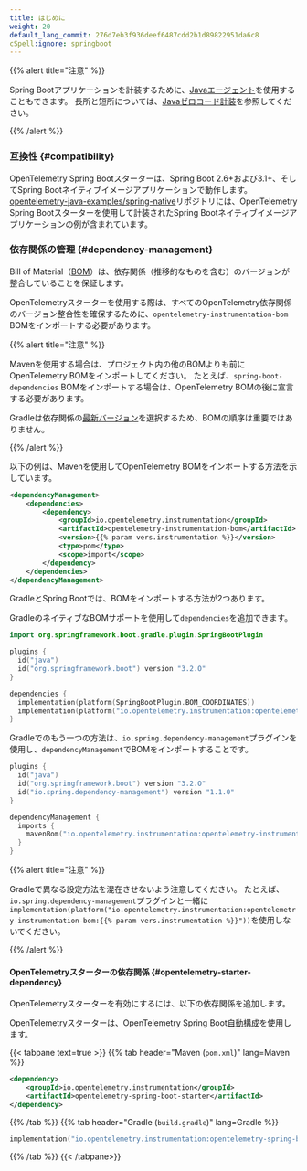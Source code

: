 ```yaml
---
title: はじめに
weight: 20
default_lang_commit: 276d7eb3f936deef6487cdd2b1d89822951da6c8
cSpell:ignore: springboot
---
```


{{% alert title="注意" %}}

Spring Bootアプリケーションを計装するために、[Javaエージェント](../../agent)を使用することもできます。
長所と短所については、[Javaゼロコード計装](..)を参照してください。

{{% /alert %}}

### 互換性 {#compatibility}

OpenTelemetry Spring Bootスターターは、Spring Boot 2.6+および3.1+、そしてSpring Bootネイティブイメージアプリケーションで動作します。
[opentelemetry-java-examples/spring-native](https://github.com/open-telemetry/opentelemetry-java-examples/tree/main/spring-native)リポジトリには、OpenTelemetry Spring Bootスターターを使用して計装されたSpring Bootネイティブイメージアプリケーションの例が含まれています。

### 依存関係の管理 {#dependency-management}

Bill of Material（[BOM](https://maven.apache.org/guides/introduction/introduction-to-dependency-mechanism.html#bill-of-materials-bom-poms)）は、依存関係（推移的なものを含む）のバージョンが整合していることを保証します。

OpenTelemetryスターターを使用する際は、すべてのOpenTelemetry依存関係のバージョン整合性を確保するために、`opentelemetry-instrumentation-bom` BOMをインポートする必要があります。

{{% alert title="注意" %}}

Mavenを使用する場合は、プロジェクト内の他のBOMよりも前にOpenTelemetry BOMをインポートしてください。
たとえば、`spring-boot-dependencies` BOMをインポートする場合は、OpenTelemetry BOMの後に宣言する必要があります。

Gradleは依存関係の[最新バージョン](https://docs.gradle.org/current/userguide/dependency_resolution.html#2_perform_conflict_resolution)を選択するため、BOMの順序は重要ではありません。

{{% /alert %}}

以下の例は、Mavenを使用してOpenTelemetry BOMをインポートする方法を示しています。

```xml
<dependencyManagement>
    <dependencies>
        <dependency>
            <groupId>io.opentelemetry.instrumentation</groupId>
            <artifactId>opentelemetry-instrumentation-bom</artifactId>
            <version>{{% param vers.instrumentation %}}</version>
            <type>pom</type>
            <scope>import</scope>
        </dependency>
    </dependencies>
</dependencyManagement>
```

GradleとSpring Bootでは、BOMをインポートする方法が2つあります。

GradleのネイティブなBOMサポートを使用して`dependencies`を追加できます。

```kotlin
import org.springframework.boot.gradle.plugin.SpringBootPlugin

plugins {
  id("java")
  id("org.springframework.boot") version "3.2.O"
}

dependencies {
  implementation(platform(SpringBootPlugin.BOM_COORDINATES))
  implementation(platform("io.opentelemetry.instrumentation:opentelemetry-instrumentation-bom:{{% param vers.instrumentation %}}"))
}
```

Gradleでのもう一つの方法は、`io.spring.dependency-management`プラグインを使用し、`dependencyManagement`でBOMをインポートすることです。

```kotlin
plugins {
  id("java")
  id("org.springframework.boot") version "3.2.O"
  id("io.spring.dependency-management") version "1.1.0"
}

dependencyManagement {
  imports {
    mavenBom("io.opentelemetry.instrumentation:opentelemetry-instrumentation-bom:{{% param vers.instrumentation %}}")
  }
}
```

{{% alert title="注意" %}}

Gradleで異なる設定方法を混在させないよう注意してください。
たとえば、`io.spring.dependency-management`プラグインと一緒に`implementation(platform("io.opentelemetry.instrumentation:opentelemetry-instrumentation-bom:{{% param vers.instrumentation %}}"))`を使用しないでください。

{{% /alert %}}

#### OpenTelemetryスターターの依存関係 {#opentelemetry-starter-dependency}

OpenTelemetryスターターを有効にするには、以下の依存関係を追加します。

OpenTelemetryスターターは、OpenTelemetry Spring Boot[自動構成](https://docs.spring.io/spring-boot/reference/using/auto-configuration.html)を使用します。

{{< tabpane text=true >}} {{% tab header="Maven (`pom.xml`)" lang=Maven %}}

```xml
<dependency>
    <groupId>io.opentelemetry.instrumentation</groupId>
    <artifactId>opentelemetry-spring-boot-starter</artifactId>
</dependency>
```

{{% /tab %}} {{% tab header="Gradle (`build.gradle`)" lang=Gradle %}}

```kotlin
implementation("io.opentelemetry.instrumentation:opentelemetry-spring-boot-starter")
```

{{% /tab %}} {{< /tabpane>}}
